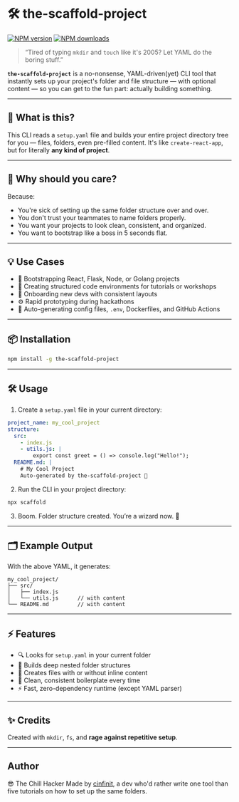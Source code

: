 
# 🛠️ the-scaffold-project
[![NPM version](https://img.shields.io/npm/v/the-scaffold-project.svg?style=flat)](https://www.npmjs.com/package/the-scaffold-project) [![NPM downloads](https://img.shields.io/npm/dm/the-scaffold-project.svg?style=flat)](https://npmjs.org/package/the-scaffold-project) 


> “Tired of typing `mkdir` and `touch` like it's 2005? Let YAML do the boring stuff.”

**`the-scaffold-project`** is a no-nonsense, YAML-driven(yet) CLI tool that instantly sets up your project's folder and file structure — with optional content — so you can get to the fun part: actually building something.

---

## 🚀 What is this?

This CLI reads a `setup.yaml` file and builds your entire project directory tree for you — files, folders, even pre-filled content. It's like `create-react-app`, but for literally **any kind of project**.

---

## 🧠 Why should you care?

Because:

* You're sick of setting up the same folder structure over and over.
* You don't trust your teammates to name folders properly.
* You want your projects to look clean, consistent, and organized.
* You want to bootstrap like a boss in 5 seconds flat.

---

## 💡 Use Cases

* 🚀 Bootstrapping React, Flask, Node, or Golang projects
* 🧪 Creating structured code environments for tutorials or workshops
* 🧰 Onboarding new devs with consistent layouts
* ⚙️ Rapid prototyping during hackathons
* 🧙 Auto-generating config files, `.env`, Dockerfiles, and GitHub Actions

---

## 📦 Installation

```bash
npm install -g the-scaffold-project
```

---

## 🛠️ Usage

1. Create a `setup.yaml` file in your current directory:

```yaml
project_name: my_cool_project
structure:
  src:
    - index.js
    - utils.js: |
        export const greet = () => console.log("Hello!");
  README.md: |
    # My Cool Project
    Auto-generated by the-scaffold-project 🚀
```

2. Run the CLI in your project directory:

```bash
npx scaffold
```

3. Boom. Folder structure created. You’re a wizard now. 🧙

---

## 🗂️ Example Output

With the above YAML, it generates:

```
my_cool_project/
├── src/
│   ├── index.js
│   └── utils.js      // with content
└── README.md         // with content
```

---

## ⚡ Features

* 🔍 Looks for `setup.yaml` in your current folder
* 🧱 Builds deep nested folder structures
* 📄 Creates files with or without inline content
* 🧹 Clean, consistent boilerplate every time
* ⚡ Fast, zero-dependency runtime (except YAML parser)

---

## ✨ Credits

Created with `mkdir`, `fs`, and **rage against repetitive setup**.

---

## Author
😎 The Chill Hacker
Made by [cinfinit](https://github.com/cinfinit), a dev who'd rather write one tool than five tutorials on how to set up the same folders.